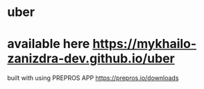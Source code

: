 # uber
# available here https://mykhailo-zanizdra-dev.github.io/uber
built with using PREPROS APP https://prepros.io/downloads
